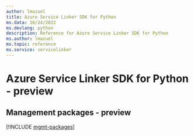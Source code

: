 ```yaml
---
author: lmazuel
title: Azure Service Linker SDK for Python
ms.data: 10/24/2022
ms.devlang: python
description: Reference for Azure Service Linker SDK for Python
ms.author: lmazuel
ms.topic: reference
ms.service: servicelinker
---
```

# Azure Service Linker SDK for Python - preview

## Management packages - preview
[!INCLUDE [mgmt-packages](service-linker-mgmt-index.md)]